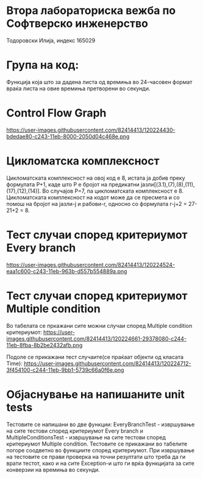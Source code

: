 # Втора лабораториска вежба по Софтверско инженерство
Тодоровски Илија, индекс 165029
# Група на код:
Функција која што за дадена листа од времиња во 24-часовен формат враќа листа на овие времиња претворени во секунди. 

# Control Flow Graph
https://user-images.githubusercontent.com/82414413/120224430-bdedae80-c243-11eb-8000-2050d04c468e.png

# Цикломатска комплексност
Цикломатската комплексност на овој код е 8, истата ја добив преку формулата P+1, каде што P е бројот на предикатни јазли[(3.1),(7),(8),(11),(17),(12),(14)]. Во случајoв P=7, па цикломатската комплексност е 8. Цикломатската комплексност на кодот може да се пресмета и со помош на бројот на јазли-ј и рабови-r, односно со формулата r-ј+2 = 27-21+2 = 8.

# Тест случаи според критериумот Every branch
https://user-images.githubusercontent.com/82414413/120224524-eaa1c600-c243-11eb-963b-d557b554889a.png


# Тест случаи според критериумот  Multiple condition
Во табелата се пркажани сите можни случаи според Multiple condition критериумот:
https://user-images.githubusercontent.com/82414413/120224661-29378080-c244-11eb-8fba-8b2be2432afb.png

Подоле се прикажани тест случаите(се праќаат објекти од класата Time):
https://user-images.githubusercontent.com/82414413/120224712-3f454100-c244-11eb-9bb1-5739c66a0f6e.png

# Објаснување на напишаните unit tests
Тестовите се напишани во две функции: EveryBranchTest - извршување на сите тестови според критериумот Every branch и MultipleConditionsTest - извршување на сите тестови според критериумот Multiple condition. Тестовите се прикажани во табелите погоре соодветно во функциите според критериумот. 
При извршување на тестовите се прави проверка на точни резултати што треба да ги врати тестот, како и на сите Exception-и што ги врќа функцијата за сите конверзии на времиња во секунди.



